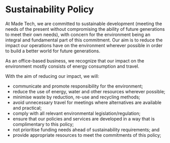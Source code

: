 # Sustainability Policy

At Made Tech, we are committed to sustainable development (meeting the needs of the present without compromising the ability of future generations to meet their own needs), with concern for the environment being an integral and fundamental part of this commitment. Our aim is to reduce the impact our operations have on the environment wherever possible in order to build a better world for future generations.

As an office-based business, we recognize that our impact on the environment mostly consists of energy consumption and travel.

With the aim of reducing our impact, we will:
 * communicate and promote responsibility for the environment;
 * reduce the use of energy, water and other resources wherever possible;
 * minimise waste by reduction, re-use and recycling methods;
 * avoid unnecessary travel for meetings where alternatives are available and practical;
 * comply with all relevant environmental legislation/regulation;
 * ensure that our policies and services are developed in a way that is complimentary to this policy;
 * not prioritise funding needs ahead of sustainability requirements; and
 * provide appropriate resources to meet the commitments of this policy;